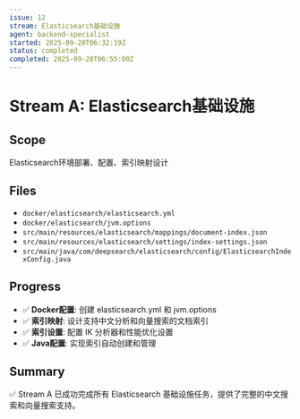 ```yaml
---
issue: 12
stream: Elasticsearch基础设施
agent: backend-specialist
started: 2025-09-20T06:32:19Z
status: completed
completed: 2025-09-20T06:55:00Z
---
```


# Stream A: Elasticsearch基础设施

## Scope
Elasticsearch环境部署、配置、索引映射设计

## Files
- `docker/elasticsearch/elasticsearch.yml`
- `docker/elasticsearch/jvm.options`
- `src/main/resources/elasticsearch/mappings/document-index.json`
- `src/main/resources/elasticsearch/settings/index-settings.json`
- `src/main/java/com/deepsearch/elasticsearch/config/ElasticsearchIndexConfig.java`

## Progress
- ✅ **Docker配置**: 创建 elasticsearch.yml 和 jvm.options
- ✅ **索引映射**: 设计支持中文分析和向量搜索的文档索引
- ✅ **索引设置**: 配置 IK 分析器和性能优化设置
- ✅ **Java配置**: 实现索引自动创建和管理

## Summary
✅ Stream A 已成功完成所有 Elasticsearch 基础设施任务，提供了完整的中文搜索和向量搜索支持。